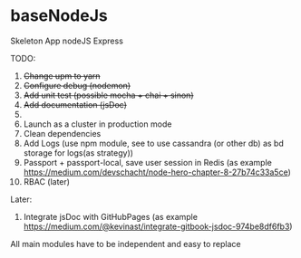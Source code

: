# baseNodeJs
Skeleton App nodeJS Express

TODO:
1. ~~Change upm to yarn~~
2. ~~Configure debug (nodemon)~~
3. ~~Add unit test (possible mocha + chai + sinon)~~
4. ~~Add documentation (jsDoc)~~
5.
6. Launch as a cluster in production mode
7. Clean dependencies
8. Add Logs (use npm module, see to use cassandra (or other db) as bd storage for logs(as strategy))
9. Passport + passport-local, save user session in Redis (as example https://medium.com/devschacht/node-hero-chapter-8-27b74c33a5ce)
10. RBAC (later)


Later:
1. Integrate jsDoc with GitHubPages (as example https://medium.com/@kevinast/integrate-gitbook-jsdoc-974be8df6fb3)


All main modules have to be independent and easy to replace
